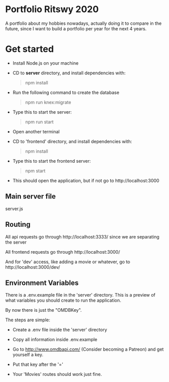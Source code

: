 # Portfolio Ritswy 2020
A portfolio about my hobbies nowadays, actually doing it to compare in the future, since I want to build a portfolio per year for the next 4 years.

# Get started
- Install Node.js on your machine
- CD to **server** directory, and install dependencies with:

  > npm install

- Run the following command to create the database
  
  > npm run knex:migrate
  
- Type this to start the server:

  > npm run start
  
- Open another terminal
- CD to 'frontend' directory, and install dependencies with:

  > npm install
  
- Type this to start the frontend server:

  > npm start
  
- This should open the application, but if not go to http://localhost:3000

## Main server file
server.js

## Routing
All api requests go through http://localhost:3333/ since we are separating the server

All frontend requests go through http://localhost:3000/

And for 'dev' access, like adding a movie or whatever, go to http://localhost:3000/dev/

## Environment Variables
There is a .env.example file in the 'server' directory. This is a preview of what variables you should create to run the application.

By now there is just the "OMDBKey".

The steps are simple:

- Create a .env file inside the 'server' directory

- Copy all information inside .env.example

- Go to http://www.omdbapi.com/ (Consider becoming a Patreon) and get yourself a key.

- Put that key after the '='

- Your 'Movies' routes should work just fine.
